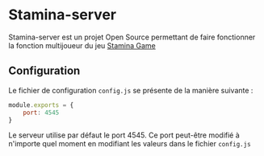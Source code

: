 # Stamina-server

Stamina-server est un projet Open Source permettant de faire fonctionner la fonction multijoueur du jeu [Stamina Game](https://github.com/Stamina-Organization/Stamina-Game)

## Configuration

Le fichier de configuration `config.js` se présente de la manière suivante :
```js
module.exports = {
    port: 4545
} 
``` 
Le serveur utilise par défaut le port 4545. Ce port peut-être modifié à n'importe quel moment en modifiant les valeurs dans le fichier `config.js`
 
